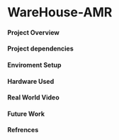 WareHouse-AMR
=======
#### Project Overview
#### Project dependencies
#### Enviroment Setup
#### Hardware Used 
#### Real World Video 
#### Future Work
#### Refrences
